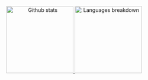 <div align="center">
  <a href="https://github.com/rafaeltorrinhas">
  <img height="181em" src="https://github-readme-stats.vercel.app/api?username=rafaeltorrinhas&show_icons=true&theme=gruvbox&include_all_commits=true&count_private=true" alt="Github stats" />
  <img height="181em" src="https://github-readme-stats.vercel.app/api/top-langs/?username=rafaeltorrinhas&layout=compact&langs_count=5&theme=gruvbox" alt="Languages breakdown" />
</div>
